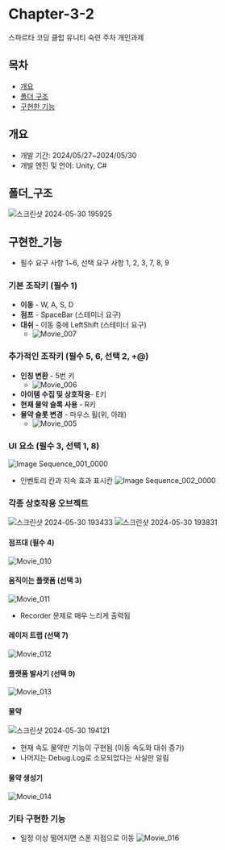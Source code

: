 # Chapter-3-2
스파르타 코딩 클럽 유니티 숙련 주차 개인과제

## 목차
  - [개요](#개요)
  - [폴더 구조](#폴더_구조)
  - [구현한 기능](#구현한_기능)

## 개요
- 개발 기간: 2024/05/27~2024/05/30
- 개발 엔진 및 언어: Unity, C#

## 폴더_구조
![스크린샷 2024-05-30 195925](https://github.com/BaekHyenBeom/Chapter-3-2/assets/167046656/90a880ff-cd98-4939-bd51-b9eb0aec5f06)

## 구현한_기능
- 필수 요구 사항 1~6, 선택 요구 사항 1, 2, 3, 7, 8, 9

### 기본 조작키 (필수 1)
- **이동** - W, A, S, D
- **점프** - SpaceBar (스테미너 요구)
- **대쉬** - 이동 중에 LeftShift (스테미너 요구)
  - ![Movie_007](https://github.com/BaekHyenBeom/Chapter-3-2/assets/167046656/08df1243-fd75-4649-8d27-39123331eb58)

### 추가적인 조작키 (필수 5, 6, 선택 2, +@)
- **인칭 변환** - 5번 키
  - ![Movie_006](https://github.com/BaekHyenBeom/Chapter-3-2/assets/167046656/293e405e-4414-4c5b-b322-299462433b6e)
- **아이템 수집 및 상호작용**- E키
- **현재 물악 슬록 사용** - R키
- **물약 슬롯 변경** - 마우스 휠(위, 아래)
  - ![Movie_005](https://github.com/BaekHyenBeom/Chapter-3-2/assets/167046656/02e15cc7-7b6d-421b-8f7a-7a1457c43b2d)

### UI 요소 (필수 3, 선택 1, 8)
![Image Sequence_001_0000](https://github.com/BaekHyenBeom/Chapter-3-2/assets/167046656/d92a3d8d-1c07-4910-8092-923d13e4e3e6)
- 인벤토리 칸과 지속 효과 표시칸
![Image Sequence_002_0000](https://github.com/BaekHyenBeom/Chapter-3-2/assets/167046656/ed8505cd-6291-435a-a78d-131d5d62d2d6)

### 각종 상호작용 오브젝트
![스크린샷 2024-05-30 193433](https://github.com/BaekHyenBeom/Chapter-3-2/assets/167046656/eb1e75a6-5f22-432c-9e18-64f086123a16)
![스크린샷 2024-05-30 193831](https://github.com/BaekHyenBeom/Chapter-3-2/assets/167046656/1e02ed8e-eaaa-4ae6-8bb6-afbd3efd6f2d)
#### 점프대 (필수 4)
![Movie_010](https://github.com/BaekHyenBeom/Chapter-3-2/assets/167046656/4a77e5ae-b15b-4734-be55-8f9541270d3a)
#### 움직이는 플랫폼 (선택 3)
![Movie_011](https://github.com/BaekHyenBeom/Chapter-3-2/assets/167046656/9ef79795-362c-418c-b384-3bb67c82cf28)
- Recorder 문제로 매우 느리게 출력됨
#### 레이저 트랩 (선택 7)
![Movie_012](https://github.com/BaekHyenBeom/Chapter-3-2/assets/167046656/25e22a62-5690-4f71-977b-f305c991022c)
#### 플랫폼 발사기 (선택 9)
![Movie_013](https://github.com/BaekHyenBeom/Chapter-3-2/assets/167046656/7a496845-b35f-4f0e-89ae-bb6eb2362df0)
#### 물약
![스크린샷 2024-05-30 194121](https://github.com/BaekHyenBeom/Chapter-3-2/assets/167046656/4c7c832d-2b8b-4a0e-9cee-0badc2b516ec)
- 현재 속도 물약만 기능이 구현됨 (이동 속도와 대쉬 증가)
- 나머지는 Debug.Log로 소모되었다는 사실만 알림
#### 물약 생성기
![Movie_014](https://github.com/BaekHyenBeom/Chapter-3-2/assets/167046656/077c01e7-ca4d-410d-b8ea-bb7bcde366ff)

### 기타 구현한 기능
- 일정 이상 떨어지면 스폰 지점으로 이동
![Movie_016](https://github.com/BaekHyenBeom/Chapter-3-2/assets/167046656/cc87e046-fc12-4b8f-96da-9fe8ecbdda04)


